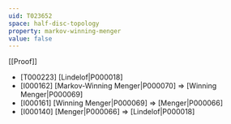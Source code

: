 ```yaml
---
uid: T023652
space: half-disc-topology
property: markov-winning-menger
value: false
---
```

[[Proof]]

* [T000223] [Lindelof|P000018]
* [I000162] [Markov-Winning Menger|P000070] => [Winning Menger|P000069]
* [I000161] [Winning Menger|P000069] => [Menger|P000066]
* [I000140] [Menger|P000066] => [Lindelof|P000018]

